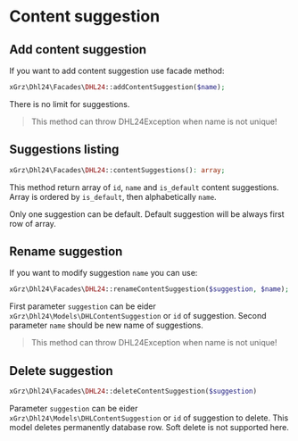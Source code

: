 # Content suggestion

## Add content suggestion
If you want to add content suggestion use facade method:
```php
xGrz\Dhl24\Facades\DHL24::addContentSuggestion($name);
```
There is no limit for suggestions.

> This method can throw DHL24Exception when name is not unique!

## Suggestions listing
```php
xGrz\Dhl24\Facades\DHL24::contentSuggestions(): array;
```
This method return array of `id`, `name` and `is_default` content suggestions. Array is ordered by `is_default`, then alphabetically `name`. 

Only one suggestion can be default. Default suggestion will be always first row of array. 

## Rename suggestion
If you want to modify suggestion `name` you can use:
```php
xGrz\Dhl24\Facades\DHL24::renameContentSuggestion($suggestion, $name);
```
First parameter `suggestion` can be eider `xGrz\Dhl24\Models\DHLContentSuggestion` or `id` of suggestion.
Second parameter `name` should be new name of suggestions.

> This method can throw DHL24Exception when name is not unique!

## Delete suggestion
```php
xGrz\Dhl24\Facades\DHL24::deleteContentSuggestion($suggestion)
```
Parameter `suggestion` can be eider `xGrz\Dhl24\Models\DHLContentSuggestion` or `id` of suggestion to delete.
This model deletes permanently database row. Soft delete is not supported here.
